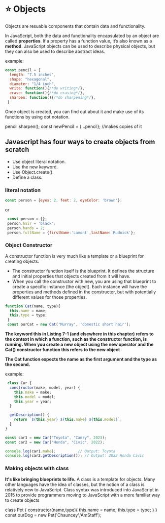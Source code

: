 # ⭐ Objects
Objects are resuable components that contain data and functionality.

In JavaScript, both the data and functionality encapsulated by an object are called **properties**. If a property has a function value, it’s also known as a **method**. 
JavaScript objects can be used to describe physical objects, but they can also be 
used to describe abstract ideas.

example:

```javascript
const pencil = {
  length: "7.5 inches",
  shape: "hexagonal",
  diameter: "1/4 inch",
  write: function(){/*do writing*/},
  erase: function(){/*do erasing*/},
  sharpen: function(){/*do sharpening*/},
 }
 ```

Once object is created, you can find out about it and make use of its functions by using dot notation. 

pencil.sharpen();
 const newPencil = {...pencil}; //makes copies of it

## Javascript has four ways to create objects from scratch

- Use object literal notation.
- Use the new keyword.
- Use Object.create().
- Define a class.


### literal notation

```javascript
const person = {eyes: 2, feet: 2, eyeColor: 'brown'};
```

or

```javascript
 const person = {};
 person.hair = 'black';
 person.hands = 2;
 person.fullName = {firstName:'Lamont',lastName:'Rudnick'};
```


### Object Constructor

A constructor function is very much like a template or a blueprint for creating objects.

- The constructor function itself is the blueprint. It defines the structure and initial properties that objects created from it will have.
- When you call the constructor with new, you are using that blueprint to create a specific instance (the object). Each instance will have the properties and methods defined in the constructor, but with potentially different values for those properties.

```javascript
function Cat(name, type){
  this.name = name;
  this.type = type;
 }
 const ourCat = new Cat('Murray', 'domestic short hair');
```

**The keyword this in Listing 7-1 (and elsewhere in this chapter) refers to the context in which a function, such as the constructor function, is running. When you create a new object using the new operator and the Cat() constructor function this refers to the new object**

**The Cat function expects the name as the first argument and the type as the second.**

 example:

```javascript
 class Car {
  constructor(make, model, year) {
    this.make = make;
    this.model = model;
    this.year = year;
  }

  getDescription() {
    return `${this.year} ${this.make} ${this.model}`;
  }
}

const car1 = new Car("Toyota", "Camry", 2023);
const car2 = new Car("Honda", "Civic", 2022);

console.log(car1.make);          // Output: Toyota
console.log(car2.getDescription()); // Output: 2022 Honda Civic
```


###  Making objects with class
**It's like bringing blueprints to life.**
 A class is a template for objects. Many other languages have the idea of classes, but 
the notion of a class is relatively new to JavaScript. Class syntax was introduced 
into JavaScript in 2015 to provide programmers moving to JavaScript with a more 
familiar way to create objects

 class Pet {
  constructor(name,type){
    this.name = name;
    this.type = type;
  }
 }
 const ourDog = new Pet('Chauncey','AmStaff');

 